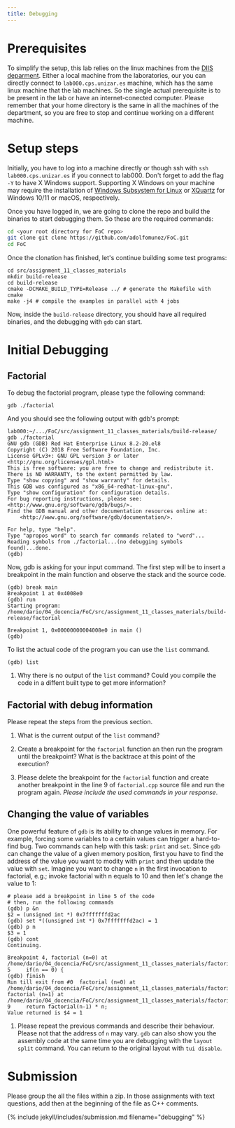 ```yaml
---
title: Debugging
---
```


# Prerequisites

To simplify the setup, this lab relies on the linux machines from the [DIIS
deparment](https://diis.unizar.es/es). Either a local machine from the
laboratories, our you can directly connect to `lab000.cps.unizar.es` machine,
which has the same linux machine that the lab machines. So the single actual
prerequisite is to be present in the lab or have an internet-conected computer.
Please remember that your home directory is the same in all the machines of the
department, so you are free to stop and continue working on a different
machine.


# Setup steps

Initially, you have to log into a machine directly or though ssh with `ssh
lab000.cps.unizar.es` if you connect to lab000. Don't forget to add the flag
`-Y` to have X Windows support. Supporting X Windows on your machine may
require the installation of [Windows Subsystem for
Linux](https://learn.microsoft.com/en-us/windows/wsl/tutorials/gui-apps) or
[XQuartz](https://www.xquartz.org/) for Windows 10/11 or macOS, respectively.

Once you have logged in, we are going to clone the repo and build the binaries
to start debugging them. So these are the required commands:

```bash
cd <your root directory for FoC repo>
git clone git clone https://github.com/adolfomunoz/FoC.git
cd FoC

```

Once the clonation has finished, let's continue building some test
programs:

```
cd src/assignment_11_classes_materials
mkdir build-release
cd build-release
cmake -DCMAKE_BUILD_TYPE=Release ../ # generate the Makefile with cmake
make -j4 # compile the examples in parallel with 4 jobs
```

Now, inside the `build-release` directory, you should have all required
binaries, and the debugging with `gdb` can start.

# Initial Debugging

## Factorial

To debug the factorial program, please type the following command:

```
gdb ./factorial
```

And you should see the following output with gdb's prompt:

```
lab000:~/.../FoC/src/assignment_11_classes_materials/build-release/ gdb ./factorial
GNU gdb (GDB) Red Hat Enterprise Linux 8.2-20.el8
Copyright (C) 2018 Free Software Foundation, Inc.
License GPLv3+: GNU GPL version 3 or later <http://gnu.org/licenses/gpl.html>
This is free software: you are free to change and redistribute it.
There is NO WARRANTY, to the extent permitted by law.
Type "show copying" and "show warranty" for details.
This GDB was configured as "x86_64-redhat-linux-gnu".
Type "show configuration" for configuration details.
For bug reporting instructions, please see:
<http://www.gnu.org/software/gdb/bugs/>.
Find the GDB manual and other documentation resources online at:
    <http://www.gnu.org/software/gdb/documentation/>.

For help, type "help".
Type "apropos word" to search for commands related to "word"...
Reading symbols from ./factorial...(no debugging symbols found)...done.
(gdb)
```

Now, gdb is asking for your input command. The first step will be to insert a
breakpoint in the main function and observe the stack and the source code.

```
(gdb) break main
Breakpoint 1 at 0x4008e0
(gdb) run
Starting program: /home/dario/04_docencia/FoC/src/assignment_11_classes_materials/build-release/factorial

Breakpoint 1, 0x00000000004008e0 in main ()
(gdb)
```

To list the actual code of the program you can use the `list` command.

```
(gdb) list
```

1. Why there is no output of the `list` command? Could you compile the code in
   a diffent built type to get more information?

## Factorial with debug information

Please repeat the steps from the previous section.

1. What is the current output of the `list` command?

1. Create a breakpoint for the `factorial` function an then run the program
until the breakpoint? What is the backtrace at this point of the execution?

1. Please delete the breakpoint for the `factorial` function and create another
   breakpoint in the line 9 of `factorial.cpp` source file and run the program
   again.  _Please include the used commands in your response_.

## Changing the value of variables

One powerful feature of `gdb` is its ability to change values in memory. For
example, forcing some variables to a certain values can trigger a hard-to-find
bug. Two commands can help with this task: `print` and `set`. Since `gdb` can
change the value of a given memory position, first you have to find the address
of the value you want to modity with `print` and then update the value with
`set`. Imagine you want to change `n` in the first invocation to factorial,
e.g.; invoke factorial with n equals to 10 and then let's change the value to 1:

```
# please add a breakpoint in line 5 of the code
# then, run the following commands
(gdb) p &n
$2 = (unsigned int *) 0x7fffffffd2ac
(gdb) set *((unsigned int *) 0x7fffffffd2ac) = 1
(gdb) p n
$3 = 1
(gdb) cont
Continuing.

Breakpoint 4, factorial (n=0) at /home/dario/04_docencia/FoC/src/assignment_11_classes_materials/factorial.cpp:5
5     if(n == 0) {
(gdb) finish
Run till exit from #0  factorial (n=0) at /home/dario/04_docencia/FoC/src/assignment_11_classes_materials/factorial.cpp:5
factorial (n=1) at /home/dario/04_docencia/FoC/src/assignment_11_classes_materials/factorial.cpp:9
9     return factorial(n-1) * n;
Value returned is $4 = 1
```

1. Please repeat the previous commands and describe their behaviour. Please not
   that the address of `n` may vary. `gdb` can also show you the assembly code
   at the same time you are debugging with the `layout split` command. You can return
   to the original layout with `tui disable`.

# Submission

Please group the all the files within a zip. In those assignments with text
questions, add then at the beginning of the file as C++ comments.

{% include jekyll/includes/submission.md filename="debugging" %}

